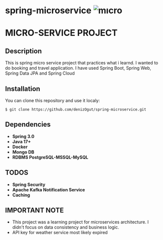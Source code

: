 # spring-microservice ![mıcro](https://github.com/denizOgut/spring-microservice/assets/46030809/11bfee79-197f-44e8-8286-3e393ac92039)


# MICRO-SERVICE PROJECT

## Description
This is spring micro service project that practices what i learnd. I wanted to do booking and travel application. I have used Spring Boot, Spring Web, Spring Data JPA and Spring Cloud

## Installation

You can clone this repository and use it localy:
```git
$ git clone https://github.com/denizOgut/spring-microservice.git
```
## Dependencies

* **Spring 3.0**
* **Java 17+**
* **Docker**
* **Mongo DB**
* **RDBMS PostgreSQL-MSSQL-MySQL**

## TODOS

* **Spring Security**
* **Apache Kafka Notification Service**
* **Caching**

## IMPORTANT NOTE

* This project was a learning project for microservices architecture. I didn't focus on data consistency and business logic.
* API key for weather service most likely expired
    
